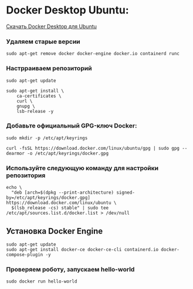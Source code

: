 # Docker Desktop Ubuntu:

[Скачать Docker Desktop для Ubuntu](https://desktop.docker.com/linux/main/amd64/docker-desktop-4.12.0-amd64.deb?utm_source=docker&utm_medium=webreferral&utm_campaign=docs-driven-download-linux-amd64)

### Удаляем старые версии

```
sudo apt-get remove docker docker-engine docker.io containerd runc
```

### Настрраиваем репозиторий

```
sudo apt-get update
```

```
sudo apt-get install \
    ca-certificates \
    curl \
    gnupg \
    lsb-release -y
```

### Добавьте официальный GPG-ключ Docker:
```
sudo mkdir -p /etc/apt/keyrings
```

```
curl -fsSL https://download.docker.com/linux/ubuntu/gpg | sudo gpg --dearmor -o /etc/apt/keyrings/docker.gpg
```

### Используйте следующую команду для настройки репозитория

```
echo \
  "deb [arch=$(dpkg --print-architecture) signed-by=/etc/apt/keyrings/docker.gpg] https://download.docker.com/linux/ubuntu \
  $(lsb_release -cs) stable" | sudo tee /etc/apt/sources.list.d/docker.list > /dev/null
```

## Установка Docker Engine
```
sudo apt-get update
sudo apt-get install docker-ce docker-ce-cli containerd.io docker-compose-plugin -y
```

###  Проверяем роботу, запускаем hello-world 
```
sudo docker run hello-world
```
